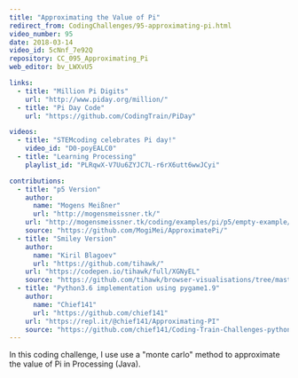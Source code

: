 ```yaml
---
title: "Approximating the Value of Pi"
redirect_from: CodingChallenges/95-approximating-pi.html
video_number: 95
date: 2018-03-14
video_id: 5cNnf_7e92Q
repository: CC_095_Approximating_Pi
web_editor: bv_LWXvU5

links:
  - title: "Million Pi Digits"
    url: "http://www.piday.org/million/"
  - title: "Pi Day Code"
    url: "https://github.com/CodingTrain/PiDay"

videos:
  - title: "STEMcoding celebrates Pi day!"
    video_id: "D0-poyEALC0"
  - title: "Learning Processing"
    playlist_id: "PLRqwX-V7Uu6ZYJC7L-r6rX6utt6wwJCyi"

contributions:
  - title: "p5 Version"
    author:
      name: "Mogens Meißner"
      url: "http://mogensmeissner.tk/"
    url: "http://mogensmeissner.tk/coding/examples/pi/p5/empty-example/index.html"
    source: "https://github.com/MogiMei/ApproximatePi/"
  - title: "Smiley Version"
    author:
      name: "Kiril Blagoev"
      url: "https://github.com/tihawk/"
    url: "https://codepen.io/tihawk/full/XGNyEL"
    source: "https://github.com/tihawk/browser-visualisations/tree/master/public/simple-sampling"
  - title: "Python3.6 implementation using pygame1.9"
    author:
      name: "Chief141"
      url: "https://github.com/chief141"
    url: "https://repl.it/@chief141/Approximating-PI"
    source: "https://github.com/chief141/Coding-Train-Challenges-python/tree/master/Approximating-pi"
---
```


In this coding challenge, I use use a "monte carlo" method to approximate the value of Pi in Processing (Java).

